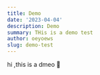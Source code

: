```yaml
---
title: Demo
date: '2023-04-04'
description: Demo
summary: THis is a demo test
author: oeyoews
slug: demo-test
---
```

hi ,this is a dmeo :tada:
